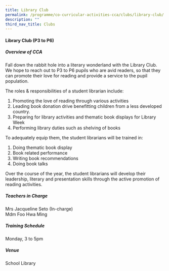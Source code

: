 ```yaml
---
title: Library Club
permalink: /programme/co-curricular-activities-cca/clubs/library-club/
description: ""
third_nav_title: Clubs
---
```

#### **Library Club (P3 to P6)**

##### **Overview of CCA**

Fall down the rabbit hole into a literary wonderland with the Library Club.  We hope to reach out to P3 to P6 pupils who are avid readers, so that they can promote their love for reading and provide a service to the pupil population. 

The roles & responsibilities of a student librarian include:

1. Promoting the love of reading through various activities
2. Leading book donation drive benefitting children from a less developed country.
3. Preparing for library activities and thematic book displays for Library Week 
4. Performing library duties such as shelving of books

To adequately equip them, the student librarians will be trained in:

1. Doing thematic book display
2. Book related performance 
3. Writing book recommendations
4. Doing book talks

Over the course of the year, the student librarians will develop their leadership, literary and presentation skills through the active promotion of reading activities. 

##### **Teachers in Charge**

Mrs Jacqueline Seto (In-charge)<br>
Mdm Foo Hwa Ming

##### **Training Schedule**

Monday, 3 to 5pm

##### **Venue**
School Library